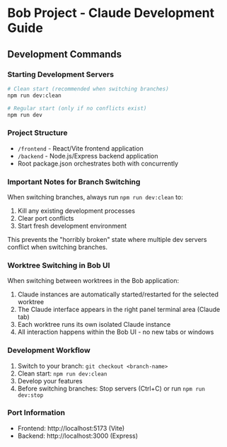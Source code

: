 # Bob Project - Claude Development Guide

## Development Commands

### Starting Development Servers

```bash
# Clean start (recommended when switching branches)
npm run dev:clean

# Regular start (only if no conflicts exist)  
npm run dev
```

### Project Structure
- `/frontend` - React/Vite frontend application
- `/backend` - Node.js/Express backend application
- Root package.json orchestrates both with concurrently

### Important Notes for Branch Switching

When switching branches, always run `npm run dev:clean` to:
1. Kill any existing development processes
2. Clear port conflicts 
3. Start fresh development environment

This prevents the "horribly broken" state where multiple dev servers conflict when switching branches.

### Worktree Switching in Bob UI

When switching between worktrees in the Bob application:
1. Claude instances are automatically started/restarted for the selected worktree
2. The Claude interface appears in the right panel terminal area (Claude tab)
3. Each worktree runs its own isolated Claude instance
4. All interaction happens within the Bob UI - no new tabs or windows

### Development Workflow

1. Switch to your branch: `git checkout <branch-name>`
2. Clean start: `npm run dev:clean`  
3. Develop your features
4. Before switching branches: Stop servers (Ctrl+C) or run `npm run dev:stop`

### Port Information
- Frontend: http://localhost:5173 (Vite)
- Backend: http://localhost:3000 (Express)